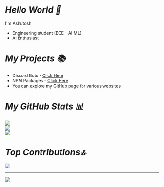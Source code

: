 # _Hello World 👋_

I'm Ashutosh

- Engineering student (ECE - AI ML)
- AI Enthusiast

# _My Projects 📚_

- Discord Bots - [Click Here](https://top.gg/user/1148746244592173056)
- NPM Packages - [Click Here](https://www.npmjs.com/~ashutoshswamy)
- You can explore my GitHub page for various websites

# _My GitHub Stats 📊_

![](https://github-readme-stats.vercel.app/api?username=ashutoshswamy&theme=tokyonight&hide_border=false&include_all_commits=false&count_private=false)<br/>
![](https://github-readme-streak-stats.herokuapp.com/?user=ashutoshswamy&theme=tokyonight&hide_border=false)<br/>
![](https://github-readme-stats.vercel.app/api/top-langs/?username=ashutoshswamy&theme=tokyonight&hide_border=false&include_all_commits=false&count_private=false&layout=compact)

# _Top Contributions🔝_
![](https://github-contributor-stats.vercel.app/api?username=ashutoshswamy&limit=5&theme=tokyonight&combine_all_yearly_contributions=true)

---
[![](https://visitcount.itsvg.in/api?id=ashutoshswamy&icon=0&color=6)](https://visitcount.itsvg.in)
